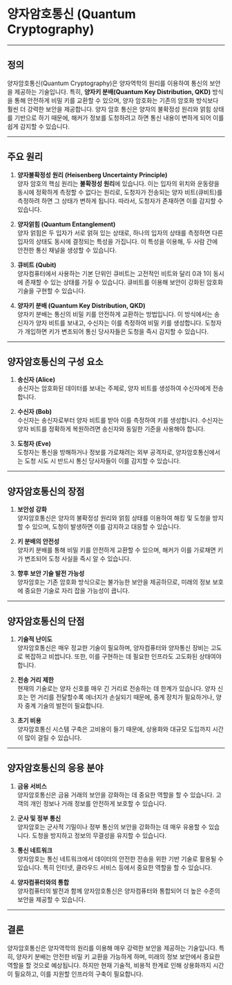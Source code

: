 # 양자암호통신 (Quantum Cryptography)

---

## 정의
양자암호통신(Quantum Cryptography)은 양자역학의 원리를 이용하여 통신의 보안을 제공하는 기술입니다. 특히, **양자키 분배(Quantum Key Distribution, QKD)** 방식을 통해 안전하게 비밀 키를 교환할 수 있으며, 양자 암호화는 기존의 암호화 방식보다 훨씬 더 강력한 보안을 제공합니다. 양자 암호 통신은 양자의 불확정성 원리와 얽힘 상태를 기반으로 하기 때문에, 해커가 정보를 도청하려고 하면 통신 내용이 변하게 되어 이를 쉽게 감지할 수 있습니다.

---

## 주요 원리

1. **양자불확정성 원리 (Heisenberg Uncertainty Principle)**  
   양자 암호의 핵심 원리는 **불확정성 원리**에 있습니다. 이는 입자의 위치와 운동량을 동시에 정확하게 측정할 수 없다는 원리로, 도청자가 전송되는 양자 비트(큐비트)를 측정하려 하면 그 상태가 변하게 됩니다. 따라서, 도청자가 존재하면 이를 감지할 수 있습니다.

2. **양자얽힘 (Quantum Entanglement)**  
   양자 얽힘은 두 입자가 서로 얽혀 있는 상태로, 하나의 입자의 상태를 측정하면 다른 입자의 상태도 동시에 결정되는 특성을 가집니다. 이 특성을 이용해, 두 사람 간에 안전한 통신 채널을 생성할 수 있습니다.

3. **큐비트 (Qubit)**  
   양자컴퓨터에서 사용하는 기본 단위인 큐비트는 고전적인 비트와 달리 0과 1이 동시에 존재할 수 있는 상태를 가질 수 있습니다. 큐비트를 이용해 보안이 강화된 암호화 기술을 구현할 수 있습니다.

4. **양자키 분배 (Quantum Key Distribution, QKD)**  
   양자키 분배는 통신의 비밀 키를 안전하게 교환하는 방법입니다. 이 방식에서는 송신자가 양자 비트를 보내고, 수신자는 이를 측정하여 비밀 키를 생성합니다. 도청자가 개입하면 키가 변조되어 통신 당사자들은 도청을 즉시 감지할 수 있습니다.

---

## 양자암호통신의 구성 요소

1. **송신자 (Alice)**  
   송신자는 암호화된 데이터를 보내는 주체로, 양자 비트를 생성하여 수신자에게 전송합니다.

2. **수신자 (Bob)**  
   수신자는 송신자로부터 양자 비트를 받아 이를 측정하여 키를 생성합니다. 수신자는 양자 비트를 정확하게 복원하려면 송신자와 동일한 기준을 사용해야 합니다.

3. **도청자 (Eve)**  
   도청자는 통신을 방해하거나 정보를 가로채려는 외부 공격자로, 양자암호통신에서는 도청 시도 시 반드시 통신 당사자들이 이를 감지할 수 있습니다.

---

## 양자암호통신의 장점

1. **보안성 강화**  
   양자암호통신은 양자의 불확정성 원리와 얽힘 상태를 이용하여 해킹 및 도청을 방지할 수 있으며, 도청이 발생하면 이를 감지하고 대응할 수 있습니다.

2. **키 분배의 안전성**  
   양자키 분배를 통해 비밀 키를 안전하게 교환할 수 있으며, 해커가 이를 가로채면 키가 변조되어 도청 사실을 즉시 알 수 있습니다.

3. **향후 보안 기술 발전 가능성**  
   양자암호는 기존 암호화 방식으로는 불가능한 보안을 제공하므로, 미래의 정보 보호에 중요한 기술로 자리 잡을 가능성이 큽니다.

---

## 양자암호통신의 단점

1. **기술적 난이도**  
   양자암호통신은 매우 정교한 기술이 필요하며, 양자컴퓨터와 양자통신 장비는 고도로 복잡하고 비쌉니다. 또한, 이를 구현하는 데 필요한 인프라도 고도화된 상태여야 합니다.

2. **전송 거리 제한**  
   현재의 기술로는 양자 신호를 매우 긴 거리로 전송하는 데 한계가 있습니다. 양자 신호는 먼 거리를 전달할수록 에너지가 손실되기 때문에, 중계 장치가 필요하거나, 양자 중계 기술의 발전이 필요합니다.

3. **초기 비용**  
   양자암호통신 시스템 구축은 고비용이 들기 때문에, 상용화와 대규모 도입까지 시간이 많이 걸릴 수 있습니다.

---

## 양자암호통신의 응용 분야

1. **금융 서비스**  
   양자암호통신은 금융 거래의 보안을 강화하는 데 중요한 역할을 할 수 있습니다. 고객의 개인 정보나 거래 정보를 안전하게 보호할 수 있습니다.

2. **군사 및 정부 통신**  
   양자암호는 군사적 기밀이나 정부 통신의 보안을 강화하는 데 매우 유용할 수 있습니다. 도청을 방지하고 정보의 무결성을 유지할 수 있습니다.

3. **통신 네트워크**  
   양자암호는 통신 네트워크에서 데이터의 안전한 전송을 위한 기반 기술로 활용될 수 있습니다. 특히 인터넷, 클라우드 서비스 등에서 중요한 역할을 할 수 있습니다.

4. **양자컴퓨터와의 통합**  
   양자컴퓨터의 발전과 함께 양자암호통신은 양자컴퓨터와 통합되어 더 높은 수준의 보안을 제공할 수 있습니다.

---

## 결론
양자암호통신은 양자역학의 원리를 이용해 매우 강력한 보안을 제공하는 기술입니다. 특히, 양자키 분배는 안전한 비밀 키 교환을 가능하게 하며, 미래의 정보 보안에서 중요한 역할을 할 것으로 예상됩니다. 하지만 현재 기술적, 비용적 한계로 인해 상용화까지 시간이 필요하고, 이를 지원할 인프라의 구축이 필요합니다.

